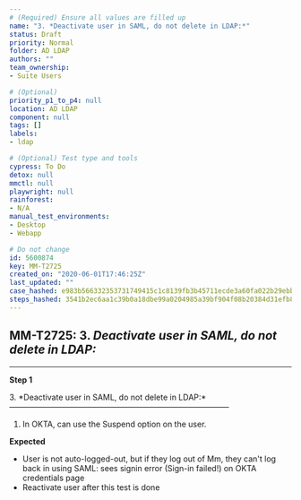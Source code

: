 ```yaml
---
# (Required) Ensure all values are filled up
name: "3. *Deactivate user in SAML, do not delete in LDAP:*"
status: Draft
priority: Normal
folder: AD LDAP
authors: ""
team_ownership: 
- Suite Users

# (Optional)
priority_p1_to_p4: null
location: AD LDAP
component: null
tags: []
labels: 
- ldap

# (Optional) Test type and tools
cypress: To Do
detox: null
mmctl: null
playwright: null
rainforest: 
- N/A
manual_test_environments: 
- Desktop
- Webapp

# Do not change
id: 5600874
key: MM-T2725
created_on: "2020-06-01T17:46:25Z"
last_updated: ""
case_hashed: e983b566332353731749415c1c8139fb3b45711ecde3a60fa022b29ebba070e7092b8e9fea813fcd974b5169b49f8934
steps_hashed: 3541b2ec6aa1c39b0a18dbe99a0204985a39bf904f08b20384d31efb87387eb0f4ca290d8fd593ee2ea3715d46c8d18d
---
```


<!-- (Auto-generated) Based on frontmatter's "key" and "name" -->

## MM-T2725: 3. _Deactivate user in SAML, do not delete in LDAP:_

---

**Step 1**

3\. \*Deactivate user in SAML, do not delete in LDAP:\*\
————————————————————————————

1. In OKTA, can use the Suspend option on the user.

**Expected**

- User is not auto-logged-out, but if they log out of Mm, they can't log back in using SAML: sees signin error (Sign-in failed!) on OKTA credentials page
- Reactivate user after this test is done
